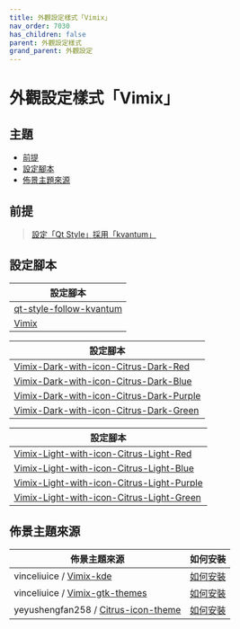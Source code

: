 ```yaml
---
title: 外觀設定樣式「Vimix」
nav_order: 7030
has_children: false
parent: 外觀設定樣式
grand_parent: 外觀設定
---
```



# 外觀設定樣式「Vimix」




## 主題

* [前提](#前提)
* [設定腳本](#設定腳本)
* [佈景主題來源](#佈景主題來源)




## 前提

> [設定「Qt Style」採用「kvantum」](https://samwhelp.github.io/note-about-lingmo/read/howto/config-qt-style.html#設定qt-style採用kvantum)




## 設定腳本

| 設定腳本 |
| ------- |
| [qt-style-follow-kvantum](https://github.com/samwhelp/lingmo-adjustment/tree/main/prototype/main/qt-style-config/qt-style-follow-kvantum) |
| [Vimix](https://github.com/samwhelp/lingmo-adjustment/tree/main/prototype/main/style-config/switch/Vimix) |




| 設定腳本 |
| ------- |
| [Vimix-Dark-with-icon-Citrus-Dark-Red](https://github.com/samwhelp/lingmo-adjustment/tree/main/prototype/main/style-config/switch/Vimix/Vimix-Dark-with-icon-Citrus-Dark-Red) |
| [Vimix-Dark-with-icon-Citrus-Dark-Blue](https://github.com/samwhelp/lingmo-adjustment/tree/main/prototype/main/style-config/switch/Vimix/Vimix-Dark-with-icon-Citrus-Dark-Blue) |
| [Vimix-Dark-with-icon-Citrus-Dark-Purple](https://github.com/samwhelp/lingmo-adjustment/tree/main/prototype/main/style-config/switch/Vimix/Vimix-Dark-with-icon-Citrus-Dark-Purple) |
| [Vimix-Dark-with-icon-Citrus-Dark-Green](https://github.com/samwhelp/lingmo-adjustment/tree/main/prototype/main/style-config/switch/Vimix/Vimix-Dark-with-icon-Citrus-Dark-Green) |




| 設定腳本 |
| ------- |
| [Vimix-Light-with-icon-Citrus-Light-Red](https://github.com/samwhelp/lingmo-adjustment/tree/main/prototype/main/style-config/switch/Vimix/Vimix-Light-with-icon-Citrus-Light-Red) |
| [Vimix-Light-with-icon-Citrus-Light-Blue](https://github.com/samwhelp/lingmo-adjustment/tree/main/prototype/main/style-config/switch/Vimix/Vimix-Light-with-icon-Citrus-Light-Blue) |
| [Vimix-Light-with-icon-Citrus-Light-Purple](https://github.com/samwhelp/lingmo-adjustment/tree/main/prototype/main/style-config/switch/Vimix/Vimix-Light-with-icon-Citrus-Light-Purple) |
| [Vimix-Light-with-icon-Citrus-Light-Green](https://github.com/samwhelp/lingmo-adjustment/tree/main/prototype/main/style-config/switch/Vimix/Vimix-Light-with-icon-Citrus-Light-Green) |




## 佈景主題來源

| 佈景主題來源 | 如何安裝 |
| ---------- | ------- |
| vinceliuice / [Vimix-kde](https://github.com/vinceliuice/Vimix-kde) | [如何安裝](https://samwhelp.github.io/note-about-lingmo/read/subject/theme/source/Vimix.html#如何安裝vimix-kde) |
| vinceliuice / [Vimix-gtk-themes](https://github.com/vinceliuice/Vimix-gtk-themes) | [如何安裝](https://samwhelp.github.io/note-about-lingmo/read/subject/theme/source/Vimix.html#如何安裝vimix-gtk-themes) |
| yeyushengfan258 / [Citrus-icon-theme](https://github.com/yeyushengfan258/Citrus-icon-theme) | [如何安裝](https://samwhelp.github.io/note-about-lingmo/read/subject/theme/source/Citrus.html#如何安裝citrus-icon-theme) |
